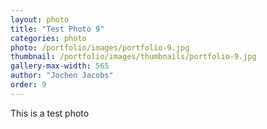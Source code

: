 ```yaml
---
layout: photo
title: "Test Photo 9"
categories: photo
photo: /portfolio/images/portfolio-9.jpg
thumbnail: /portfolio/images/thumbnails/portfolio-9.jpg
gallery-max-width: 565
author: "Jochen Jacobs"
order: 9
---
```


This is a test photo
